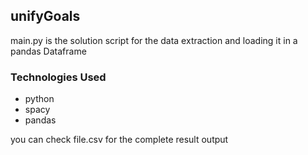 ## unifyGoals

main.py is the solution script for the data extraction and loading it in a pandas Dataframe

### Technologies Used
* python
* spacy
* pandas

you can check file.csv for the complete result output

